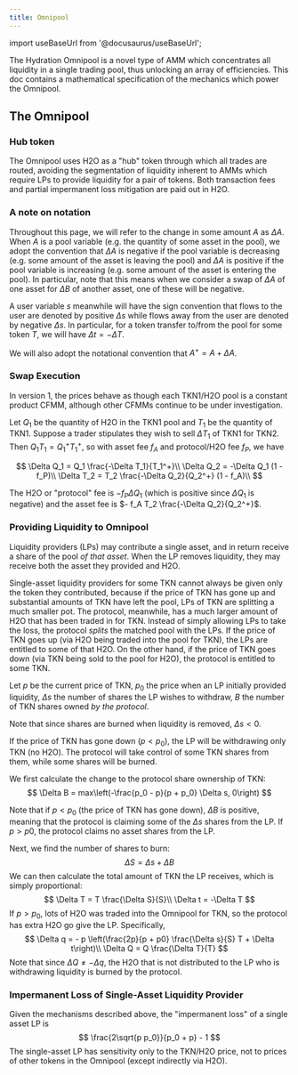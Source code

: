 ```yaml
---
title: Omnipool
---
```


import useBaseUrl from '@docusaurus/useBaseUrl';

The Hydration Omnipool is a novel type of AMM which concentrates all liquidity in a single trading pool, thus unlocking
an array of efficiencies. This doc contains a mathematical specification of the mechanics which power the Omnipool.

## The Omnipool

### Hub token

The Omnipool uses H2O as a "hub" token through which all trades are routed, avoiding the segmentation of liquidity
inherent to AMMs which require LPs to provide liquidity for a pair of tokens. Both transaction fees and partial impermanent
loss mitigation are paid out in H2O.

### A note on notation

Throughout this page, we will refer to the change in some amount $A$ as $\Delta A$. When $A$ is a pool variable
(e.g. the quantity of some asset in the pool), we adopt the convention that $\Delta A$ is negative if the pool
variable is decreasing (e.g. some amount of the asset is leaving the pool) and $\Delta A$ is positive if the pool
variable is increasing (e.g. some amount of the asset is entering the pool). In particular, note that this means
when we consider a swap of $\Delta A$ of one asset for $\Delta B$ of another asset, one of these will be negative.

A user variable $s$ meanwhile will have the sign convention that flows to the user are denoted by positive $\Delta s$
while flows away from the user are denoted by negative $\Delta s$. In particular, for a token transfer to/from the pool
for some token $T$, we will have $\Delta t = -\Delta T$.

We will also adopt the notational convention that $A^+ = A + \Delta A$.

### Swap Execution

In version 1, the prices behave as though each TKN1/H2O pool
is a constant product CFMM, although other CFMMs continue to be under investigation.

Let $Q_1$ be the quantity of H2O in the TKN1 pool and $T_1$ be the quantity of TKN1.
Suppose a trader stipulates they wish to sell $\Delta T_1$ of TKN1 for TKN2. Then $Q_1 T_1 = Q_1^+ T_1^+$, so
with asset fee $f_A$ and protocol/H2O fee $f_P$, we have

$$
\Delta Q_1 = Q_1 \frac{-\Delta T_1}{T_1^+}\\
\Delta Q_2 = -\Delta Q_1 (1 - f_P)\\
\Delta T_2 = T_2 \frac{-\Delta Q_2}{Q_2^+} (1 - f_A)\\
$$

The H2O or "protocol" fee is $- f_P \Delta Q_1$ (which is positive since $\Delta Q_1$ is negative)
and the asset fee is $- f_A T_2 \frac{-\Delta Q_2}{Q_2^+}$.

### Providing Liquidity to Omnipool
Liquidity providers (LPs) may contribute a single asset, and in return receive a share of the pool *of that asset*. When
the LP removes liquidity, they may receive both the asset they provided and H2O.

Single-asset liquidity providers for some TKN cannot always be given only the token they contributed, because if the
price of TKN has gone up and substantial amounts of TKN have left the pool, LPs of TKN are splitting a much smaller pot.
The protocol, meanwhile, has a much larger amount of H2O that has been traded in for TKN. Instead of simply allowing
LPs to take the loss, the protocol *splits* the matched pool with the LPs. If the price of TKN goes up (via H2O
being traded into the pool for TKN), the LPs are entitled to some of that H2O. On the other hand, if the price of TKN
goes down (via TKN being sold to the pool for H2O), the protocol is entitled to some TKN.

Let $p$ be the current price of TKN, $p_0$ the price when an LP initially provided liquidity, $\Delta s$ the number of shares
the LP wishes to withdraw, $B$ the number of TKN shares owned *by the protocol*.

Note that since shares are burned when liquidity is removed, $\Delta s < 0$.

If the price of TKN has gone down ($p < p_0$), the LP will be withdrawing only TKN (no H2O). The protocol will take
control of some TKN shares from them, while some shares will be burned.

We first calculate the change to the protocol share ownership of TKN:
$$
\Delta B = max\left(-\frac{p_0 - p}{p + p_0} \Delta s, 0\right)
$$

Note that if $p < p_0$ (the price of TKN has gone down), $\Delta B$ is positive, meaning that the protocol is claiming
some of the $\Delta s$ shares from the LP. If $p > p0$, the protocol claims no asset shares from the LP.

Next, we find the number of shares to burn:
$$
\Delta S = \Delta s + \Delta B
$$
We can then calculate the total amount of TKN the LP receives, which is simply proportional:
$$
\Delta T = T \frac{\Delta S}{S}\\
\Delta t = -\Delta T
$$
If $p > p_0$, lots of H2O was traded into
the Omnipool for TKN, so the protocol has extra H2O go give the LP. Specifically,
$$
\Delta q = - p \left(\frac{2p}{p + p0} \frac{\Delta s}{S} T + \Delta t\right)\\
\Delta Q = Q \frac{\Delta T}{T}
$$
Note that since $\Delta Q \neq -\Delta q$, the H2O that is not distributed to the LP who is withdrawing liquidity
is burned by the protocol.

### Impermanent Loss of Single-Asset Liquidity Provider
Given the mechanisms described above, the "impermanent loss" of a single asset LP is
$$
\frac{2\sqrt{p p_0}}{p_0 + p} - 1
$$
The single-asset LP has sensitivity only to the TKN/H2O price, not to prices of other tokens in the Omnipool (except
indirectly via H2O).
